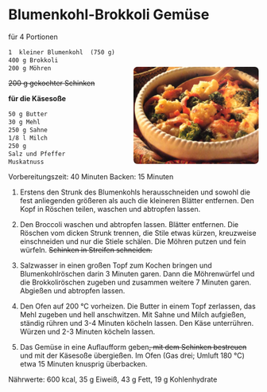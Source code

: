 Blumenkohl-Brokkoli Gemüse
==========================

für 4 Portionen

<img align='right' style="margin:5ex 0 1ex 1em;border-radius:8px" width="50%" src="images/Blumenkohl-Brokkoli-Gemuese.jpg">

```
1  kleiner Blumenkohl  (750 g) 
400 g Brokkoli
200 g Möhren
```
<del>200 g gekochter Schinken</del>

**für die Käsesoße**
```
50 g Butter
30 g Mehl
250 g Sahne
1/8 l Milch
250 g
Salz und Pfeffer
Muskatnuss
```

Vorbereitungszeit: 40 Minuten
Backen: 15 Minuten

1. Erstens den Strunk des Blumenkohls herausschneiden und sowohl die fest anliegenden größeren als auch die kleineren Blätter entfernen. Den Kopf in Röschen teilen, waschen und abtropfen lassen. 

2. Den Broccoli waschen und abtropfen lassen. Blätter entfernen. Die Röschen vom dicken Strunk trennen, die Stile etwas kürzen, kreuzweise einschneiden und nur die Stiele schälen. Die Möhren putzen und fein würfeln. <del>Schinken in Streifen schneiden. </del>

3. Salzwasser in einen großen Topf zum Kochen bringen und Blumenkohlröschen darin 3 Minuten garen. Dann die Möhrenwürfel und die Brokkoliröschen zugeben und zusammen weitere 7 Minuten garen. Abgießen und abtropfen lassen. 

4. Den Ofen auf 200 °C vorheizen. Die Butter in einem Topf zerlassen, das Mehl zugeben und hell anschwitzen. Mit Sahne und Milch aufgießen, ständig rühren und 3-4 Minuten köcheln lassen. Den Käse unterrühren. Würzen und 2-3 Minuten köcheln lassen. 

5. Das Gemüse in eine Auflaufform geben<del>, mit dem Schinken bestreuen</del> und mit der Käsesoße übergießen. Im Ofen (Gas drei; Umluft 180 °C) etwa 15 Minuten knusprig überbacken. 

Nährwerte: 600 kcal, 35 g Eiweiß, 43 g Fett, 19 g Kohlenhydrate

